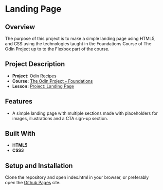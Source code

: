 # Landing Page

## Overview

The purpose of this project is to make a simple landing page using HTML5, and CSS using the technologies taught in the Foundations Course of The Odin Project up to to the Flexbox part of the course.

## Project Description

- **Project:** Odin Recipes
- **Course:** [The Odin Project - Foundations](https://www.theodinproject.com/paths/foundations/courses/foundations)
- **Lesson:** [Project: Landing Page](https://www.theodinproject.com/lessons/foundations-landing-page)

## Features
- A simple landing page with multiple sections made with placeholders for images, illustrations and a CTA sign-up section.

## Built With

- **HTML5**
- **CSS3**

## Setup and Installation

Clone the repository and open index.html in your browser, or preferably open the [Github Pages](https://xiphiros.github.io/odin-landing-page/) site.
